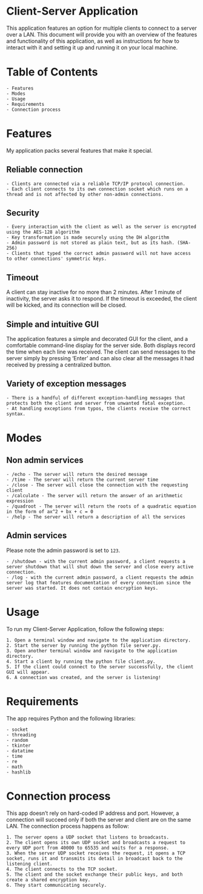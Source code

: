 # Client-Server Application

This application features an option for multiple clients to connect to a server over a LAN. This document will provide you with an overview of the features and functionality of this application, as well as instructions for how to interact with it and setting it up and running it on your local machine.

# Table of Contents

    - Features
    - Modes
    - Usage
    - Requirements
    - Connection process
		
# Features

My application packs several features that make it special.

## Reliable connection

    - Clients are connected via a reliable TCP/IP protocol connection.
    - Each client connects to its own connection socket which runs on a thread and is not affected by other non-admin connections.

## Security

    - Every interaction with the client as well as the server is encrypted using the AES-128 algorithm
    - Key transformation is made securely using the DH algorithm
    - Admin password is not stored as plain text, but as its hash. (SHA-256)
    - Clients that typed the correct admin password will not have access to other connections' symmetric keys.
		
## Timeout

A client can stay inactive for no more than 2 minutes. After 1 minute of inactivity, the server asks it to respond. If the timeout is exceeded, the client will be kicked, and its connection will be closed.

## Simple and intuitive GUI

The application features a simple and decorated GUI for the client, and a comfortable command-line display for the server side. Both displays record the time when each line was received.
The client can send messages to the server simply by pressing ‘Enter’ and can also clear all the messages it had received by pressing a centralized button.

## Variety of exception messages

    - There is a handful of different exception-handling messages that protects both the client and server from unwanted fatal exception.
    - At handling exceptions from typos, the clients receive the correct syntax.
		
# Modes

## Non admin services

    - /echo - The server will return the desired message
    - /time - The server will return the current server time
    - /close - The server will close the connection with the requesting client
    - /calculate - The server will return the answer of an arithmetic expression
    - /quadroot - The server will return the roots of a quadratic equation in the form of ax^2 + bx + c = 0
    - /help - The server will return a description of all the services
		
## Admin services

Please note the admin password is set to ```123```.

    - /shutdown - with the current admin password, a client requests a server shutdown that will shut down the server and close every active connection.
    - /log - with the current admin password, a client requests the admin server log that features documentation of every connection since the server was started. It does not contain encryption keys.
		
# Usage 

To run my Client-Server Application, follow the following steps:

	1. Open a terminal window and navigate to the application directory.
	2. Start the server by running the python file server.py.
	3. Open another terminal window and navigate to the application directory.
	4. Start a client by running the python file client.py.
	5. If the client could connect to the server successfully, the client GUI will appear. 
	6. A connection was created, and the server is listening!
	
# Requirements

The app requires Python and the following libraries:

	- socket
	- threading
	- random
	- tkinter
	- datatime
	- time
	- re
	- math
	- hashlib

# Connection process

This app doesn’t rely on hard-coded IP address and port. However, a connection will succeed only if both the server and client are on the same LAN.
The connection process happens as follow:

	1. The server opens a UDP socket that listens to broadcasts.
	2. The client opens its own UDP socket and broadcasts a request to every UDP port from 40000 to 65535 and waits for a response.
	3. When the server UDP socket receives the request, it opens a TCP socket, runs it and transmits its detail in broadcast back to the listening client.
	4. The client connects to the TCP socket.
	5. The client and the socket exchange their public keys, and both create a shared encryption key.
	6. They start communicating securely.
